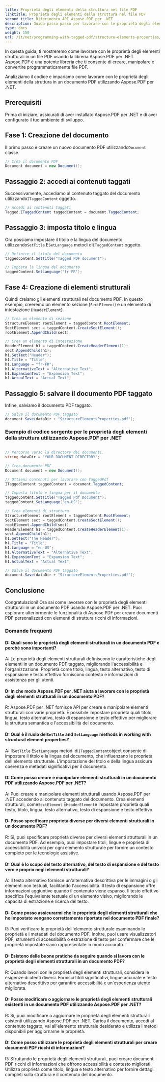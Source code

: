 ```yaml
---
title: Proprietà degli elementi della struttura nel file PDF
linktitle: Proprietà degli elementi della struttura nel file PDF
second_title: Riferimento API Aspose.PDF per .NET
description: Guida passo passo per lavorare con le proprietà degli elementi strutturali in file PDF con Aspose.PDF per .NET. Crea elementi strutturali ricchi di informazioni.
type: docs
weight: 150
url: /it/net/programming-with-tagged-pdf/structure-elements-properties/
---
```

In questa guida, ti mostreremo come lavorare con le proprietà degli elementi strutturali in un file PDF usando la libreria Aspose.PDF per .NET. Aspose.PDF è una potente libreria che ti consente di creare, manipolare e convertire programmaticamente file PDF.

Analizziamo il codice e impariamo come lavorare con le proprietà degli elementi della struttura in un documento PDF utilizzando Aspose.PDF per .NET.

## Prerequisiti

Prima di iniziare, assicurati di aver installato Aspose.PDF per .NET e di aver configurato il tuo ambiente di sviluppo.

## Fase 1: Creazione del documento

 Il primo passo è creare un nuovo documento PDF utilizzando`Document` classe.

```csharp
// Crea il documento PDF
Document document = new Document();
```

## Passaggio 2: accedi ai contenuti taggati

 Successivamente, accediamo al contenuto taggato del documento utilizzando`ITaggedContent` oggetto.

```csharp
// Accedi ai contenuti taggati
Tagged.ITaggedContent taggedContent = document.TaggedContent;
```

## Passaggio 3: imposta titolo e lingua

 Ora possiamo impostare il titolo e la lingua del documento utilizzando`SetTitle` E`SetLanguage` metodi di`ITaggedContent` oggetto.

```csharp
// Definire il titolo del documento
taggedContent.SetTitle("Tagged PDF document");

// Imposta la lingua del documento
taggedContent.SetLanguage("fr-FR");
```

## Fase 4: Creazione di elementi strutturali

Quindi creiamo gli elementi strutturali nel documento PDF. In questo esempio, creeremo un elemento sezione (`SectElement`) e un elemento di intestazione (`HeaderElement`).

```csharp
// Crea un elemento di sezione
StructureElement rootElement = taggedContent.RootElement;
SectElement sect = taggedContent.CreateSectElement();
rootElement.AppendChild(sect);

// Crea un elemento di intestazione
HeaderElement h1 = taggedContent.CreateHeaderElement(1);
sect.AppendChild(h1);
h1.SetText("Header");
h1.Title = "Title";
h1.Language = "fr-FR";
h1.AlternativeText = "Alternative Text";
h1.ExpansionText = "Expansion Text";
h1.ActualText = "Actual Text";
```

## Passaggio 5: salvare il documento PDF taggato

Infine, salviamo il documento PDF taggato.

```csharp
// Salva il documento PDF taggato
document.Save(dataDir + "StructureElementsProperties.pdf");
```

### Esempio di codice sorgente per le proprietà degli elementi della struttura utilizzando Aspose.PDF per .NET 
```csharp

// Percorso verso la directory dei documenti.
string dataDir = "YOUR DOCUMENT DIRECTORY";

// Crea documento PDF
Document document = new Document();

// Ottieni contenuti per lavorare con TaggedPdf
ITaggedContent taggedContent = document.TaggedContent;

// Imposta titolo e lingua per il documento
taggedContent.SetTitle("Tagged Pdf Document");
taggedContent.SetLanguage("en-US");

// Crea elementi di struttura
StructureElement rootElement = taggedContent.RootElement;
SectElement sect = taggedContent.CreateSectElement();
rootElement.AppendChild(sect);
HeaderElement h1 = taggedContent.CreateHeaderElement(1);
sect.AppendChild(h1);
h1.SetText("The Header");
h1.Title = "Title";
h1.Language = "en-US";
h1.AlternativeText = "Alternative Text";
h1.ExpansionText = "Expansion Text";
h1.ActualText = "Actual Text";

// Salva il documento PDF taggato
document.Save(dataDir + "StructureElementsProperties.pdf");

```

## Conclusione

Congratulazioni! Ora sai come lavorare con le proprietà degli elementi strutturali in un documento PDF usando Aspose.PDF per .NET. Puoi esplorare ulteriormente le funzionalità di Aspose.PDF per creare documenti PDF personalizzati con elementi di struttura ricchi di informazioni.

### Domande frequenti

#### D: Quali sono le proprietà degli elementi strutturali in un documento PDF e perché sono importanti?

A: Le proprietà degli elementi strutturali definiscono le caratteristiche degli elementi in un documento PDF taggato, migliorando l'accessibilità e l'organizzazione. Proprietà come titolo, lingua, testo alternativo, testo di espansione e testo effettivo forniscono contesto e informazioni di assistenza per gli utenti.

#### D: In che modo Aspose.PDF per .NET aiuta a lavorare con le proprietà degli elementi strutturali in un documento PDF?

R: Aspose.PDF per .NET fornisce API per creare e manipolare elementi strutturali con varie proprietà. È possibile impostare proprietà quali titolo, lingua, testo alternativo, testo di espansione e testo effettivo per migliorare la struttura semantica e l'accessibilità del documento.

####  D: Qual è il ruolo del`SetTitle` and `SetLanguage` methods in working with structural element properties?

 A: Il`SetTitle` E`SetLanguage` metodi di`ITaggedContent`object consente di impostare il titolo e la lingua del documento, che influenzano le proprietà dell'elemento strutturale. L'impostazione del titolo e della lingua assicura coerenza e metadati significativi per il documento.

#### D: Come posso creare e manipolare elementi strutturali in un documento PDF utilizzando Aspose.PDF per .NET?

 A: Puoi creare e manipolare elementi strutturali usando Aspose.PDF per .NET accedendo al contenuto taggato del documento. Crea elementi strutturali, come`SectElement` E`HeaderElement`e impostare proprietà quali testo, titolo, lingua, testo alternativo, testo di espansione e testo effettivo.

#### D: Posso specificare proprietà diverse per diversi elementi strutturali in un documento PDF?

R: Sì, puoi specificare proprietà diverse per diversi elementi strutturali in un documento PDF. Ad esempio, puoi impostare titoli, lingue e proprietà di accessibilità univoci per ogni elemento strutturale per fornire un contesto completo per le tecnologie assistive.

#### D: Qual è lo scopo del testo alternativo, del testo di espansione e del testo vero e proprio negli elementi strutturali?

A: Il testo alternativo fornisce un'alternativa descrittiva per le immagini o gli elementi non testuali, facilitando l'accessibilità. Il testo di espansione offre informazioni aggiuntive quando il contenuto viene espanso. Il testo effettivo specifica l'equivalente testuale di un elemento visivo, migliorando le capacità di estrazione e ricerca del testo.

#### D: Come posso assicurarmi che le proprietà degli elementi strutturali che ho impostato vengano correttamente riportate nel documento PDF finale?

R: Puoi verificare le proprietà dell'elemento strutturale esaminando le proprietà e i metadati del documento PDF. Inoltre, puoi usare visualizzatori PDF, strumenti di accessibilità o estrazione di testo per confermare che le proprietà impostate siano rappresentate in modo accurato.

#### D: Esistono delle buone pratiche da seguire quando si lavora con le proprietà degli elementi strutturali in un documento PDF?

R: Quando lavori con le proprietà degli elementi strutturali, considera le esigenze di utenti diversi. Fornisci titoli significativi, lingue accurate e testo alternativo descrittivo per garantire accessibilità e un'esperienza utente migliorata.

#### D: Posso modificare o aggiornare le proprietà degli elementi strutturali esistenti in un documento PDF utilizzando Aspose.PDF per .NET?

R: Sì, puoi modificare o aggiornare le proprietà degli elementi strutturali esistenti utilizzando Aspose.PDF per .NET. Carica il documento, accedi al contenuto taggato, vai all'elemento strutturale desiderato e utilizza i metodi disponibili per aggiornarne le proprietà.

#### D: Come posso utilizzare le proprietà degli elementi strutturali per creare documenti PDF ricchi di informazioni?

R: Sfruttando le proprietà degli elementi strutturali, puoi creare documenti PDF ricchi di informazioni che offrono accessibilità e contesto migliorati. Utilizza proprietà come titolo, lingua e testo alternativo per fornire dettagli completi sulla struttura e il contenuto del documento.